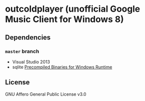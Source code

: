 outcoldplayer (unofficial Google Music Client for Windows 8)
=====================

## Dependencies 

### `master` branch

* Visual Studio 2013
* sqlite [Precompiled Binaries for Windows Runtime](http://sqlite.org/download.html)

## License

GNU Affero General Public License v3.0
